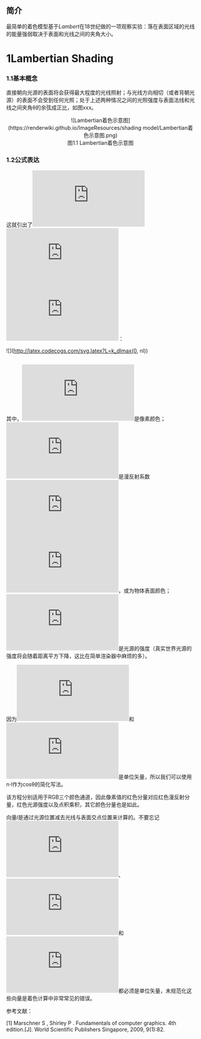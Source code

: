## 简介
最简单的着色模型基于$Lambert$在18世纪做的一项观察实验：落在表面区域的光线的能量强弱取决于表面和光线之间的夹角大小。

# 1Lambertian Shading

### 1.1基本概念
直接朝向光源的表面将会获得最大程度的光线照射；与光线方向相切（或者背朝光源）的表面不会受到任何光照；处于上述两种情况之间的光照强度与表面法线和光线之间夹角θ的余弦成正比，如图xxx。

<div align=center>![Lambertian着色示意图](https://renderwiki.github.io/ImageResources/shading model/Lambertian着色示意图.png)</div>

<center>图1.1 Lambertian着色示意图</center>

### 1.2公式表达
这就引出了![](http://latex.codecogs.com/svg.latex?Lambertian)![](http://latex.codecogs.com/svg.latex?shading)![](http://latex.codecogs.com/svg.latex?model)：

![](http://latex.codecogs.com/svg.latex?L=k_dImax(0, nl))

<math>L=k_dImax(0, \pmb{n·l}) \tag{1}</math>

其中，![](http://latex.codecogs.com/svg.latex?L)是像素颜色；![](http://latex.codecogs.com/svg.latex?k_d)是漫反射系数![](http://latex.codecogs.com/svg.latex?diffuse)![](http://latex.codecogs.com/svg.latex?coefficient)，或为物体表面颜色；![](http://latex.codecogs.com/svg.latex?I)是光源的强度（真实世界光源的强度将会随着距离平方下降，这比在简单渲染器中麻烦的多）。

因为![](http://latex.codecogs.com/svg.latex?n)和![](http://latex.codecogs.com/svg.latex?l)是单位矢量，所以我们可以使用n·l作为cosθ的简化写法。

该方程分别适用于RGB三个颜色通道，因此像素值的红色分量对应红色漫反射分量，红色光源强度以及点积乘积，其它颜色分量也是如此。

向量$l$是通过光源位置减去光线与表面交点位置来计算的。不要忘记![](http://latex.codecogs.com/svg.latex?v)、![](http://latex.codecogs.com/svg.latex?l)和![](http://latex.codecogs.com/svg.latex?n)都必须是单位矢量，未规范化这些向量是着色计算中非常常见的错误。



参考文献：

[1] Marschner S ,  Shirley P . Fundamentals of computer graphics. 4th edition.[J]. World Scientific Publishers Singapore, 2009, 9(1):82.